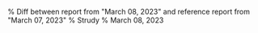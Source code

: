 % Diff between report from "March 08, 2023" and reference report from "March 07, 2023"
% Strudy
% March 08, 2023


